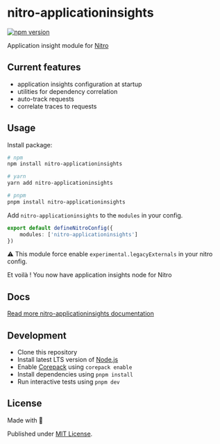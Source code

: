 # nitro-applicationinsights

[![npm version](https://badge.fury.io/js/nitro-applicationinsights.svg)](https://badge.fury.io/js/nitro-applicationinsights)

Application insight module for [Nitro](https://github.com/unjs/nitro)

## Current features

- application insights configuration at startup
- utilities for dependency correlation
- auto-track requests
- correlate traces to requests

## Usage

Install package:

```sh
# npm
npm install nitro-applicationinsights

# yarn
yarn add nitro-applicationinsights

# pnpm
pnpm install nitro-applicationinsights
```

Add `nitro-applicationinsights` to the `modules` in your config.

```ts
export default defineNitroConfig({
    modules: ['nitro-applicationinsights']
})
```

⚠️ This module force enable `experimental.legacyExternals` in your nitro config.

 
Et voilà ! You now have application insights node for Nitro

## Docs

[Read more nitro-applicationinsights documentation](https://huang-julien-nitro-applicationinsights.nuxt.space/)

## Development

- Clone this repository
- Install latest LTS version of [Node.js](https://nodejs.org/en/)
- Enable [Corepack](https://github.com/nodejs/corepack) using `corepack enable`
- Install dependencies using `pnpm install`
- Run interactive tests using `pnpm dev`

## License

Made with 💛

Published under [MIT License](./LICENSE).

<!-- Badges -->

[npm-version-src]: https://img.shields.io/npm/v/packageName?style=flat&colorA=18181B&colorB=F0DB4F
[npm-version-href]: https://npmjs.com/package/packageName
[npm-downloads-src]: https://img.shields.io/npm/dm/packageName?style=flat&colorA=18181B&colorB=F0DB4F
[npm-downloads-href]: https://npmjs.com/package/packageName
[codecov-src]: https://img.shields.io/codecov/c/gh/unjs/packageName/main?style=flat&colorA=18181B&colorB=F0DB4F
[codecov-href]: https://codecov.io/gh/unjs/packageName
[bundle-src]: https://img.shields.io/bundlephobia/minzip/packageName?style=flat&colorA=18181B&colorB=F0DB4F
[bundle-href]: https://bundlephobia.com/result?p=packageName

